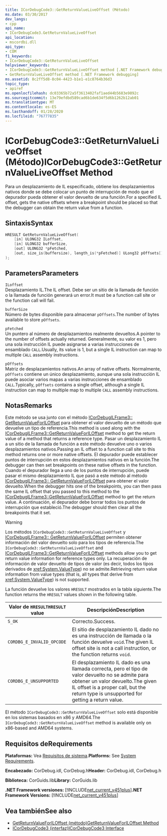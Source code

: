 ```yaml
---
title: ICorDebugCode3::GetReturnValueLiveOffset (Método)
ms.date: 03/30/2017
dev_langs:
- cpp
api_name:
- ICorDebugCode3.GetReturnValueLiveOffset
api_location:
- mscordbi.dll
api_type:
- COM
f1_keywords:
- ICorDebugCode3::GetReturnValueLiveOffset
helpviewer_keywords:
- ICorDebugCode3::GetReturnValueLiveOffset method [.NET Framework debugging]
- GetReturnValueLiveOffset method [.NET Framework debugging]
ms.assetid: 8c2ff5d8-8c04-4423-b1e1-e1c8764b36d3
topic_type:
- apiref
ms.openlocfilehash: dc03365b72a5f3613402faf1aed44b5683e9892c
ms.sourcegitcommit: 13e79efdbd589cad6b1de634f5d6b1262b12ab01
ms.translationtype: MT
ms.contentlocale: es-ES
ms.lasthandoff: 01/28/2020
ms.locfileid: "76777835"
---
```

# <a name="icordebugcode3getreturnvalueliveoffset-method"></a><span data-ttu-id="bcaa5-102">ICorDebugCode3::GetReturnValueLiveOffset (Método)</span><span class="sxs-lookup"><span data-stu-id="bcaa5-102">ICorDebugCode3::GetReturnValueLiveOffset Method</span></span>
<span data-ttu-id="bcaa5-103">Para un desplazamiento de IL especificado, obtiene los desplazamientos nativos donde se debe colocar un punto de interrupción de modo que el depurador pueda obtener el valor devuelto de una función.</span><span class="sxs-lookup"><span data-stu-id="bcaa5-103">For a specified IL offset, gets the native offsets where a breakpoint should be placed so that the debugger can obtain the return value from a function.</span></span>  
  
## <a name="syntax"></a><span data-ttu-id="bcaa5-104">Sintaxis</span><span class="sxs-lookup"><span data-stu-id="bcaa5-104">Syntax</span></span>  
  
```cpp
HRESULT GetReturnValueLiveOffset(  
    [in] ULONG32 ILoffset,  
    [in] ULONG32 bufferSize,   
    [out] ULONG32 *pFetched,   
    [out, size_is(buffersize), length_is(*pFetched)] ULong32 pOffsets[]  
);  
```  
  
## <a name="parameters"></a><span data-ttu-id="bcaa5-105">Parameters</span><span class="sxs-lookup"><span data-stu-id="bcaa5-105">Parameters</span></span>  
 `ILoffset`  
 <span data-ttu-id="bcaa5-106">Desplazamiento IL.</span><span class="sxs-lookup"><span data-stu-id="bcaa5-106">The IL offset.</span></span> <span data-ttu-id="bcaa5-107">Debe ser un sitio de la llamada de función o la llamada de función generará un error.</span><span class="sxs-lookup"><span data-stu-id="bcaa5-107">It must be a function call site or the function call will fail.</span></span>  
  
 `bufferSize`  
 <span data-ttu-id="bcaa5-108">Número de bytes disponible para almacenar `pOffsets`.</span><span class="sxs-lookup"><span data-stu-id="bcaa5-108">The number of bytes available to store `pOffsets`.</span></span>  
  
 `pFetched`  
 <span data-ttu-id="bcaa5-109">Un puntero al número de desplazamientos realmente devueltos.</span><span class="sxs-lookup"><span data-stu-id="bcaa5-109">A pointer to the number of offsets actually returned.</span></span> <span data-ttu-id="bcaa5-110">Generalmente, su valor es 1, pero una sola instrucción IL puede asignarse a varias instrucciones de ensamblado `CALL`.</span><span class="sxs-lookup"><span data-stu-id="bcaa5-110">Usually, its value is 1, but a single IL instruction can map to multiple `CALL` assembly instructions.</span></span>  
  
 `pOffsets`  
 <span data-ttu-id="bcaa5-111">Matriz de desplazamientos nativos.</span><span class="sxs-lookup"><span data-stu-id="bcaa5-111">An array of native offsets.</span></span> <span data-ttu-id="bcaa5-112">Normalmente, `pOffsets` contiene un único desplazamiento, aunque una sola instrucción IL puede asociar varios mapas a varias instrucciones de ensamblado `CALL`.</span><span class="sxs-lookup"><span data-stu-id="bcaa5-112">Typically, `pOffsets` contains a single offset, although a single IL instruction can map to multiple map to multiple `CALL` assembly instructions.</span></span>  
  
## <a name="remarks"></a><span data-ttu-id="bcaa5-113">Notas</span><span class="sxs-lookup"><span data-stu-id="bcaa5-113">Remarks</span></span>  
 <span data-ttu-id="bcaa5-114">Este método se usa junto con el método [ICorDebugILFrame3:: GetReturnValueForILOffset](icordebugilframe3-getreturnvalueforiloffset-method.md) para obtener el valor devuelto de un método que devuelve un tipo de referencia.</span><span class="sxs-lookup"><span data-stu-id="bcaa5-114">This method is used along with the [ICorDebugILFrame3::GetReturnValueForILOffset](icordebugilframe3-getreturnvalueforiloffset-method.md) method to get the return value of a method that returns a reference type.</span></span> <span data-ttu-id="bcaa5-115">Pasar un desplazamiento IL a un sitio de la llamada de función a este método devuelve uno o varios desplazamientos nativos.</span><span class="sxs-lookup"><span data-stu-id="bcaa5-115">Passing an IL offset to a function call site to this method returns one or more native offsets.</span></span> <span data-ttu-id="bcaa5-116">El depurador puede establecer puntos de interrupción en estos desplazamientos nativos en la función.</span><span class="sxs-lookup"><span data-stu-id="bcaa5-116">The debugger can then set breakpoints on these native offsets in the function.</span></span> <span data-ttu-id="bcaa5-117">Cuando el depurador llega a uno de los puntos de interrupción, puede pasar el mismo desplazamiento IL que pasó a este método al método [ICorDebugILFrame3:: GetReturnValueForILOffset](icordebugilframe3-getreturnvalueforiloffset-method.md) para obtener el valor devuelto.</span><span class="sxs-lookup"><span data-stu-id="bcaa5-117">When the debugger hits one of the breakpoints, you can then pass the same IL offset that you passed to this method to the [ICorDebugILFrame3::GetReturnValueForILOffset](icordebugilframe3-getreturnvalueforiloffset-method.md) method to get the return value.</span></span> <span data-ttu-id="bcaa5-118">A continuación, el depurador debe borrar todos los puntos de interrupción que estableció.</span><span class="sxs-lookup"><span data-stu-id="bcaa5-118">The debugger should then clear all the breakpoints that it set.</span></span>  
  
> [!WARNING]
> <span data-ttu-id="bcaa5-119">Los métodos `ICorDebugCode3::GetReturnValueLiveOffset` y [ICorDebugILFrame3:: GetReturnValueForILOffset](icordebugilframe3-getreturnvalueforiloffset-method.md) permiten obtener información del valor devuelto solo para los tipos de referencia.</span><span class="sxs-lookup"><span data-stu-id="bcaa5-119">The `ICorDebugCode3::GetReturnValueLiveOffset` and [ICorDebugILFrame3::GetReturnValueForILOffset](icordebugilframe3-getreturnvalueforiloffset-method.md) methods allow you to get return value information for reference types only.</span></span> <span data-ttu-id="bcaa5-120">La recuperación de información de valor devuelto de tipos de valor (es decir, todos los tipos derivados de <xref:System.ValueType>) no se admite.</span><span class="sxs-lookup"><span data-stu-id="bcaa5-120">Retrieving return value information from value types (that is, all types that derive from <xref:System.ValueType>) is not supported.</span></span>  
  
 <span data-ttu-id="bcaa5-121">La función devuelve los valores `HRESULT` mostrados en la tabla siguiente.</span><span class="sxs-lookup"><span data-stu-id="bcaa5-121">The function returns the `HRESULT` values shown in the following table.</span></span>  
  
|<span data-ttu-id="bcaa5-122">Valor de `HRESULT`</span><span class="sxs-lookup"><span data-stu-id="bcaa5-122">`HRESULT` value</span></span>|<span data-ttu-id="bcaa5-123">Descripción</span><span class="sxs-lookup"><span data-stu-id="bcaa5-123">Description</span></span>|  
|---------------------|-----------------|  
|`S_OK`|<span data-ttu-id="bcaa5-124">Correcto.</span><span class="sxs-lookup"><span data-stu-id="bcaa5-124">Success.</span></span>|  
|`CORDBG_E_INVALID_OPCODE`|<span data-ttu-id="bcaa5-125">El sitio de desplazamiento IL dado no es una instrucción de llamada o la función devuelve `void`.</span><span class="sxs-lookup"><span data-stu-id="bcaa5-125">The given IL offset site is not a call instruction, or the function returns `void`.</span></span>|  
|`CORDBG_E_UNSUPPORTED`|<span data-ttu-id="bcaa5-126">El desplazamiento IL dado es una llamada correcta, pero el tipo de valor devuelto no se admite para obtener un valor devuelto.</span><span class="sxs-lookup"><span data-stu-id="bcaa5-126">The given IL offset is a proper call, but the return type is unsupported for getting a return value.</span></span>|  
  
 <span data-ttu-id="bcaa5-127">El método `ICorDebugCode3::GetReturnValueLiveOffset` solo está disponible en los sistemas basados en x86 y AMD64.</span><span class="sxs-lookup"><span data-stu-id="bcaa5-127">The `ICorDebugCode3::GetReturnValueLiveOffset` method is available only on x86-based and AMD64 systems.</span></span>  
  
## <a name="requirements"></a><span data-ttu-id="bcaa5-128">Requisitos de</span><span class="sxs-lookup"><span data-stu-id="bcaa5-128">Requirements</span></span>  
 <span data-ttu-id="bcaa5-129">**Plataformas:** Vea [Requisitos de sistema](../../../../docs/framework/get-started/system-requirements.md).</span><span class="sxs-lookup"><span data-stu-id="bcaa5-129">**Platforms:** See [System Requirements](../../../../docs/framework/get-started/system-requirements.md).</span></span>  
  
 <span data-ttu-id="bcaa5-130">**Encabezado:** CorDebug.idl, CorDebug.h</span><span class="sxs-lookup"><span data-stu-id="bcaa5-130">**Header:** CorDebug.idl, CorDebug.h</span></span>  
  
 <span data-ttu-id="bcaa5-131">**Biblioteca:** CorGuids.lib</span><span class="sxs-lookup"><span data-stu-id="bcaa5-131">**Library:** CorGuids.lib</span></span>  
  
 <span data-ttu-id="bcaa5-132">**.NET Framework versiones:** [!INCLUDE[net_current_v451plus](../../../../includes/net-current-v451plus-md.md)]</span><span class="sxs-lookup"><span data-stu-id="bcaa5-132">**.NET Framework Versions:** [!INCLUDE[net_current_v451plus](../../../../includes/net-current-v451plus-md.md)]</span></span>  
  
## <a name="see-also"></a><span data-ttu-id="bcaa5-133">Vea también</span><span class="sxs-lookup"><span data-stu-id="bcaa5-133">See also</span></span>

- [<span data-ttu-id="bcaa5-134">GetReturnValueForILOffset (método)</span><span class="sxs-lookup"><span data-stu-id="bcaa5-134">GetReturnValueForILOffset Method</span></span>](icordebugilframe3-getreturnvalueforiloffset-method.md)
- [<span data-ttu-id="bcaa5-135">ICorDebugCode3 (interfaz)</span><span class="sxs-lookup"><span data-stu-id="bcaa5-135">ICorDebugCode3 Interface</span></span>](icordebugcode3-interface.md)
